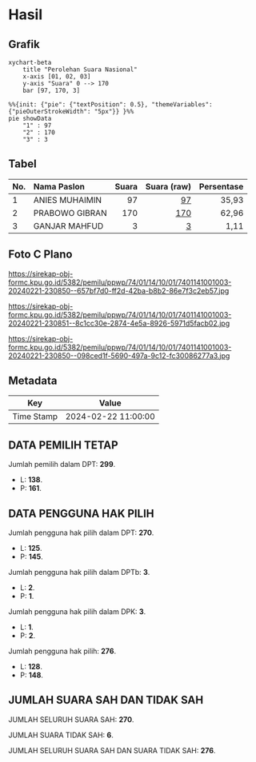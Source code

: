 # Hasil

## Grafik

```mermaid
xychart-beta
    title "Perolehan Suara Nasional"
    x-axis [01, 02, 03]
    y-axis "Suara" 0 --> 170
    bar [97, 170, 3]
```

```mermaid
%%{init: {"pie": {"textPosition": 0.5}, "themeVariables": {"pieOuterStrokeWidth": "5px"}} }%%
pie showData
    "1" : 97
    "2" : 170
    "3" : 3
```

## Tabel

| No. | Nama Paslon    | Suara | Suara (raw) | Persentase |
|:--- |:-------------- | -----:| -----------:| ----------:|
| 1   | ANIES MUHAIMIN | 97    | [97][p-1]   | 35,93      |
| 2   | PRABOWO GIBRAN | 170   | [170][p-2]  | 62,96      |
| 3   | GANJAR MAHFUD  | 3     | [3][p-3]    | 1,11       |


[p-1]: https://github.com/gigit-pemilu/pemilu-2024/blob/main/pilpres/hitung-suara/sub/74-sulawesi-tenggara/sub/01-kolaka/sub/14-latambaga/sub/1001-mangolo/sub/003-tps/sub/paslon-1.txt
[p-2]: https://github.com/gigit-pemilu/pemilu-2024/blob/main/pilpres/hitung-suara/sub/74-sulawesi-tenggara/sub/01-kolaka/sub/14-latambaga/sub/1001-mangolo/sub/003-tps/sub/paslon-2.txt
[p-3]: https://github.com/gigit-pemilu/pemilu-2024/blob/main/pilpres/hitung-suara/sub/74-sulawesi-tenggara/sub/01-kolaka/sub/14-latambaga/sub/1001-mangolo/sub/003-tps/sub/paslon-3.txt

## Foto C Plano

https://sirekap-obj-formc.kpu.go.id/5382/pemilu/ppwp/74/01/14/10/01/7401141001003-20240221-230850--657bf7d0-ff2d-42ba-b8b2-86e7f3c2eb57.jpg

https://sirekap-obj-formc.kpu.go.id/5382/pemilu/ppwp/74/01/14/10/01/7401141001003-20240221-230851--8c1cc30e-2874-4e5a-8926-5971d5facb02.jpg

https://sirekap-obj-formc.kpu.go.id/5382/pemilu/ppwp/74/01/14/10/01/7401141001003-20240221-230850--098ced1f-5690-497a-9c12-fc30086277a3.jpg


## Metadata

| Key        | Value               |
| ---------- | ------------------- |
| Time Stamp | 2024-02-22 11:00:00 |


## DATA PEMILIH TETAP

Jumlah pemilih dalam DPT: **299**.
 * L: **138**.
 * P: **161**.

## DATA PENGGUNA HAK PILIH

Jumlah pengguna hak pilih dalam DPT: **270**.
 * L: **125**.
 * P: **145**.

Jumlah pengguna hak pilih dalam DPTb: **3**.
 * L: **2**.
 * P: **1**.

Jumlah pengguna hak pilih dalam DPK: **3**.
 * L: **1**.
 * P: **2**.

Jumlah pengguna hak pilih: **276**.
 * L: **128**.
 * P: **148**.

## JUMLAH SUARA SAH DAN TIDAK SAH

JUMLAH SELURUH SUARA SAH: **270**.

JUMLAH SUARA TIDAK SAH: **6**.

JUMLAH SELURUH SUARA SAH DAN SUARA TIDAK SAH: **276**.


